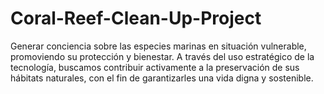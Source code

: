 # Coral-Reef-Clean-Up-Project
Generar conciencia sobre las especies marinas en situación vulnerable, promoviendo su protección y bienestar. A través del uso estratégico de la tecnología, buscamos contribuir activamente a la preservación de sus hábitats naturales, con el fin de garantizarles una vida digna y sostenible.
